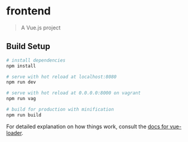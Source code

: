 # frontend

> A Vue.js project

## Build Setup

``` bash
# install dependencies
npm install

# serve with hot reload at localhost:8080
npm run dev

# serve with hot reload at 0.0.0.0:8000 on vagrant
npm run vag

# build for production with minification
npm run build
```

For detailed explanation on how things work, consult the [docs for vue-loader](http://vuejs.github.io/vue-loader).
